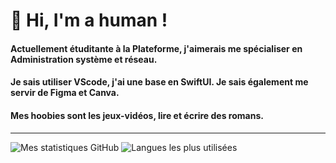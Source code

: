 <h1>👋 Hi, I'm a human !</h1>

<h4>Actuellement étuditante à la Plateforme, j'aimerais me spécialiser en Administration système et réseau.</h4>
<h4>Je sais utiliser VScode, j'ai une base en SwiftUI. Je sais également me servir de Figma et Canva.</h4>
<h4>Mes hoobies sont les jeux-vidéos, lire et écrire des romans.</h4>

---

![Mes statistiques GitHub](https://github-readme-stats.vercel.app/api?username=aurelie-parseghian&show_icons=true&theme=radical&count_private=true)  ![Langues les plus utilisées](https://github-readme-stats.vercel.app/api/top-langs/?username=aurelie-parseghian&layout=compact&theme=radical)
